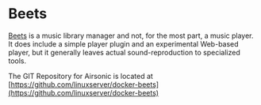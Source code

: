 # Beets

[Beets](http://beets.io/) is a music library manager and not, for the most part, a music player. It does include a simple player plugin and an experimental Web-based player, but it generally leaves actual sound-reproduction to specialized tools.

The GIT Repository for Airsonic is located at [https://github.com/linuxserver/docker-beets](https://github.com/linuxserver/docker-beets)
